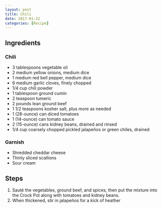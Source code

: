 ```yaml
---
layout: post
title: Chili
date: 2017-01-22
categories: [Recipe]
---
```


## Ingredients

### Chili

* 3 tablespoons vegetable oil
* 2 medium yellow onions, medium dice
* 1 medium red bell pepper, medium dice
* 6 medium garlic cloves, finely chopped
* 1/4 cup chili powder
* 1 tablespoon ground cumin
* 2 teaspoon tumeric
* 2 pounds lean ground beef
* 1 1/2 teaspoons kosher salt, plus more as needed
* 1 (28-ounce) can diced tomatoes
* 1 (14-ounce) can tomato sauce
* 2 (15-ounce) cans kidney beans, drained and rinsed
* 1/4 cup coarsely chopped pickled jalapeños or green chiles, drained

### Garnish

* Shredded cheddar cheese
* Thinly sliced scallions
* Sour cream

## Steps

1. Sauté the vegetables, ground beef, and spices, then put the mixture into the Crock Pot along with tomatoes and kidney beans. 
1. When thickened, stir in jalapeños for a kick of heather 
